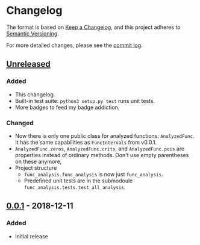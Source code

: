 # Changelog

The format is based on [Keep a Changelog](https://keepachangelog.com/en/1.0.0/),
and this project adheres to [Semantic Versioning](https://semver.org/spec/v2.0.0.html).

For more detailed changes, please see the [commit log](https://gitlab.com/Seirdy/func-analysis/commits/master).


## [Unreleased]
### Added
- This changelog.
- Built-in test suite: `python3 setup.py test` runs unit tests.
- More badges to feed my badge addiction.

### Changed
- Now there is only one public class for analyzed functions: `AnalyzedFunc`. It has the same capabilities as `FuncIntervals` from v0.0.1.
- `AnalyzedFunc.zeros`, `AnalyzedFunc.crits`, and `AnalyzedFunc.pois` are properties instead of ordinary methods. Don't use empty parentheses on these anymore,
- Project structure
	- `func_analysis.func_analysis` is now just `func_analysis`.
	- Predefined unit tests are in the submodoule `func_analysis.tests.test_all_analysis`.

## [0.0.1] - 2018-12-11
### Added
- Initial release

[Unreleased]: https://gitlab.com/Seirdy/func-analysis/compare/0.0.1...master
[0.0.1]: https://gitlab.com/Seirdy/func-analysis/commits/0.0.1
